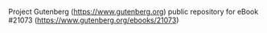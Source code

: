 Project Gutenberg (https://www.gutenberg.org) public repository for eBook #21073 (https://www.gutenberg.org/ebooks/21073)
